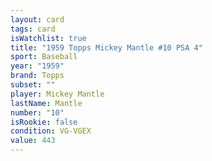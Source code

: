 ```yaml
---
layout: card
tags: card
isWatchlist: true
title: "1959 Topps Mickey Mantle #10 PSA 4"
sport: Baseball
year: "1959"
brand: Topps
subset: ""
player: Mickey Mantle
lastName: Mantle
number: "10"
isRookie: false
condition: VG-VGEX
value: 443
---
```

